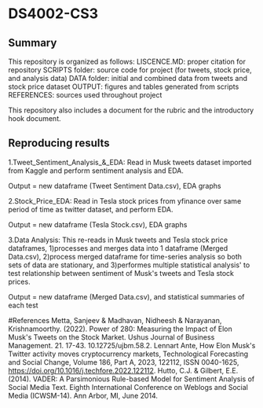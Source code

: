 # DS4002-CS3
## Summary 
This repository is organized as follows:
LISCENCE.MD: proper citation for repository
SCRIPTS folder: source code for project (for tweets, stock price, and analysis data)
DATA folder: initial and combined data from tweets and stock price dataset
OUTPUT: figures and tables generated from scripts
REFERENCES: sources used throughout project

This repository also includes a document for the rubric and the introductory hook document.



## Reproducing results

1.Tweet_Sentiment_Analysis_&_EDA: Read in Musk tweets dataset imported from Kaggle and perform sentiment analysis and EDA.

Output = new dataframe (Tweet Sentiment Data.csv), EDA graphs

2.Stock_Price_EDA: Read in Tesla stock prices from yfinance over same period of time as twitter dataset, and perform EDA.

Output = new dataframe (Tesla Stock.csv), EDA graphs

3.Data Analysis: This re-reads in Musk tweets and Tesla stock price dataframes, 1)processes and merges data into 1 dataframe (Merged Data.csv), 2)process merged dataframe for time-series analysis so both sets of data are stationary, and 3)performes multiple statistical analysis' to test relationship between sentiment of Musk's tweets and Tesla stock prices.

Output = new dataframe (Merged Data.csv), and statistical summaries of each test

#References
Metta, Sanjeev & Madhavan, Nidheesh & Narayanan, Krishnamoorthy. (2022). Power of 280: Measuring the Impact of Elon Musk's Tweets on the Stock Market. Ushus Journal of Business Management. 21. 17-43. 10.12725/ujbm.58.2. 
Lennart Ante, How Elon Musk's Twitter activity moves cryptocurrency markets, Technological Forecasting and Social Change, Volume 186, Part A, 2023, 122112, ISSN 0040-1625, https://doi.org/10.1016/j.techfore.2022.122112.
Hutto, C.J. & Gilbert, E.E. (2014). VADER: A Parsimonious Rule-based Model for Sentiment Analysis of Social Media Text. Eighth International Conference on Weblogs and Social Media (ICWSM-14). Ann Arbor, MI, June 2014.
